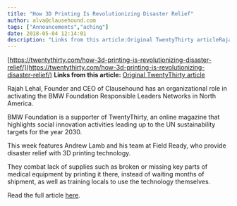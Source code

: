 ```yaml
---
title: "How 3D Printing Is Revolutionizing Disaster Relief"
author: alva@clausehound.com
tags: ["Announcements","aching"]
date: 2018-05-04 12:14:01
description: "Links from this article:Original TwentyThirty articleRajah Lehal, Founder and CEO of Clausehound has an organizational role in activating the BMW..."
---
```


[https://twentythirty.com/how-3d-printing-is-revolutionizing-disaster-relief/](https://twentythirty.com/how-3d-printing-is-revolutionizing-disaster-relief/)
**Links from this article:**
[Original TwentyThirty article](https://twentythirty.com/how-3d-printing-is-revolutionizing-disaster-relief/)

Rajah Lehal, Founder and CEO of Clausehound has an organizational role in activating the BMW Foundation Responsible Leaders Networks in North America.

BMW Foundation is a supporter of TwentyThirty, an online magazine that highlights social innovation activities leading up to the UN sustainability targets for the year 2030.

This week features Andrew Lamb and his team at Field Ready, who provide disaster relief with 3D printing technology.

They combat lack of supplies such as broken or missing key parts of medical equipment by printing it there, instead of waiting months of shipment, as well as training locals to use the technology themselves.

Read the full article [here](https://twentythirty.com/how-3d-printing-is-revolutionizing-disaster-relief/).